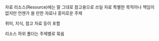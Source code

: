 자료
리소스(Resource)에는 말 그대로 참고용으로 쓰일 자료
특별한 목적이나 책임이 없지만 언젠가 쓸 만한 자료나 흥미로운 주제

취미, 지식, 참고 자료 등이 포함

리소스 하위 폴더는 주제별로 묶음